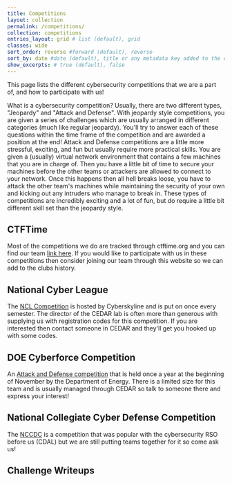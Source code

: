 ```yaml
---
title: Competitions
layout: collection
permalink: /competitions/
collection: competitions
entries_layout: grid # list (default), grid
classes: wide
sort_order: reverse #forward (default), reverse
sort_by: date #date (default), title or any metadata key added to the collection's documents
show_excerpts: # true (default), false
---
```


This page lists the different cybersecurity competitions that we are a part of, and how to participate with us!

What is a cybersecurity competition? Usually, there are two different types, "Jeopardy" and "Attack and Defense". With jeopardy style competitions, you are given a series of challenges which are usually arranged in different categories (much like regular jeopardy). You'll try to answer each of these questions within the time frame of the competition and are awarded a position at the end! Attack and Defense competitions are a little more stressful, exciting, and fun but usually require more practical skills. You are given a (usually) virtual network environment that contains a few machines that you are in charge of. Then you have a little bit of time to secure your machines before the other teams or attackers are allowed to connect to your network. Once this happens then all hell breaks loose, you have to attack the other team's machines while maintaining the security of your own and kicking out any intruders who manage to break in. These types of competitions are incredibly exciting and a lot of fun, but do require a little bit different skill set than the jeopardy style.

## CTFTime

Most of the competitions we do are tracked through ctftime.org and you can find our team [link here](https://ctftime.org/team/34010). If you would like to participate with us in these competitions then consider joining our team through this website so we can add to the clubs history.

## National Cyber League

The [NCL Competition](https://nationalcyberleague.org/) is hosted by Cyberskyline and is put on once every semester. The director of the CEDAR lab is often more than generous with supplying us with registration codes for this competition. If you are interested then contact someone in CEDAR and they'll get you hooked up with some codes.

## DOE Cyberforce Competition

An [Attack and Defense competition](https://cyberforcecompetition.com/) that is held once a year at the beginning of November by the Department of Energy. There is a limited size for this team and is usually managed through CEDAR so talk to someone there and express your interest!

## National Collegiate Cyber Defense Competition

The [NCCDC](https://www.nationalccdc.org/) is a competition that was popular with the cybersecurity RSO before us (CDAL) but we are still putting teams together for it so come ask us!

## Challenge Writeups
